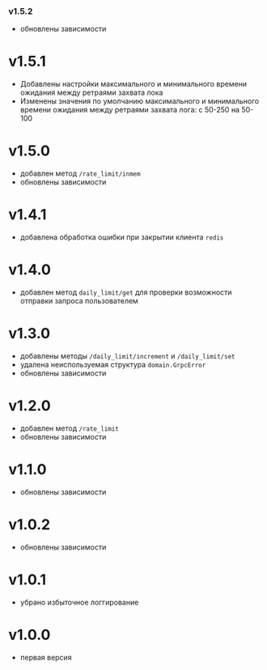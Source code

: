 ### v1.5.2
* обновлены зависимости
# v1.5.1
* Добавлены настройки максимального и минимального времени ожидания между ретраями захвата лока
* Изменены значения по умолчанию максимального и минимального времени ожидания между ретраями захвата лога: с 50-250 на 50-100
# v1.5.0
* добавлен метод `/rate_limit/inmem`
* обновлены зависимости
# v1.4.1
* добавлена обработка ошибки при закрытии клиента `redis`
# v1.4.0
* добавлен метод `daily_limit/get` для проверки возможности отправки запроса пользователем
# v1.3.0
* добавлены методы `/daily_limit/increment` и `/daily_limit/set`
* удалена неиспользуемая структура `domain.GrpcError`
* обновлены зависимости
# v1.2.0
* добавлен метод `/rate_limit`
* обновлены зависимости
# v1.1.0
* обновлены зависимости
# v1.0.2
* обновлены зависимости
# v1.0.1
* убрано избыточное логгирование
# v1.0.0
* первая версия
